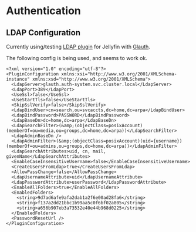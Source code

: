 # Authentication

## LDAP Configuration

Currently using/testing [LDAP plugin](https://github.com/jellyfin/jellyfin-plugin-ldapauth) for Jellyfin with [Glauth](../../auth-system/glauth/).

The following config is being used, and seems to work ok.
```
<?xml version="1.0" encoding="utf-8"?>
<PluginConfiguration xmlns:xsi="http://www.w3.org/2001/XMLSchema-instance" xmlns:xsd="http://www.w3.org/2001/XMLSchema">
  <LdapServer>glauth.auth-system.svc.cluster.local</LdapServer>
  <LdapPort>389</LdapPort>
  <UseSsl>false</UseSsl>
  <UseStartTls>false</UseStartTls>
  <SkipSslVerify>false</SkipSslVerify>
  <LdapBindUser>cn=search,ou=svcaccts,dc=home,dc=arpa</LdapBindUser>
  <LdapBindPassword>PASSWORD</LdapBindPassword>
  <LdapBaseDn>dc=home,dc=arpa</LdapBaseDn>
  <LdapSearchFilter>(&amp;(objectClass=posixAccount)(memberOf=ou=media,ou=groups,dc=home,dc=arpa))</LdapSearchFilter>
  <LdapAdminBaseDn />
  <LdapAdminFilter>(&amp;(objectClass=posixAccount)(uid={username})(memberOf=ou=admins,ou=groups,dc=home,dc=arpa))</LdapAdminFilter>
  <LdapSearchAttributes>uid, cn, mail, givenName</LdapSearchAttributes>
  <EnableCaseInsensitiveUsername>false</EnableCaseInsensitiveUsername>
  <CreateUsersFromLdap>true</CreateUsersFromLdap>
  <AllowPassChange>false</AllowPassChange>
  <LdapUsernameAttribute>uid</LdapUsernameAttribute>
  <LdapPasswordAttribute>userPassword</LdapPasswordAttribute>
  <EnableAllFolders>true</EnableAllFolders>
  <EnabledFolders>
    <string>9d7ad6afe9afa2dab1a2f6e00ad28fa6</string>
    <string>f137a2dd21bbc1b99aa5c0f6bf02a805</string>
    <string>a656b907eb3a73532e40e44b968d0225</string>
  </EnabledFolders>
  <PasswordResetUrl />
</PluginConfiguration>
```
